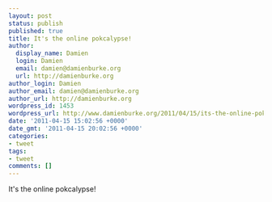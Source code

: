```yaml
---
layout: post
status: publish
published: true
title: It's the online pokcalypse!
author:
  display_name: Damien
  login: Damien
  email: damien@damienburke.org
  url: http://damienburke.org
author_login: Damien
author_email: damien@damienburke.org
author_url: http://damienburke.org
wordpress_id: 1453
wordpress_url: http://www.damienburke.org/2011/04/15/its-the-online-pokcalypse/
date: '2011-04-15 15:02:56 +0000'
date_gmt: '2011-04-15 20:02:56 +0000'
categories:
- tweet
tags:
- tweet
comments: []
---
```

<p>It's the online pokcalypse!</p>
